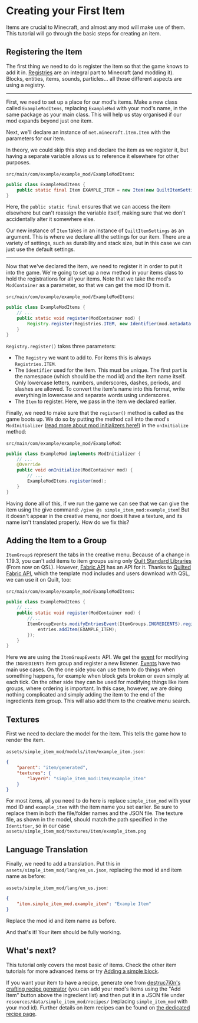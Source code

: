 # Creating your First Item

<!-- This is migrated from the old wiki and modified to match 1.20, with some additions -->

Items are crucial to Minecraft, and almost any mod will make use of them. This tutorial will go through the basic steps for creating an item.

## Registering the Item

The first thing we need to do is register the item so that the game knows to add it in. [Registries](../concepts/registries) are an integral part to Minecraft (and modding it). Blocks, entities, items, sounds, particles... all those different aspects are using a registry.

---

First, we need to set up a place for our mod's items. Make a new class called `ExampleModItems`, replacing `ExampleMod` with your mod's name, in the same package as your main class. This will help us stay organised if our mod expands beyond just one item.

Next, we'll declare an instance of `net.minecraft.item.Item` with the parameters for our item.

In theory, we could skip this step and declare the item as we register it, but having a separate variable allows us to reference it elsewhere for other purposes.

`src/main/com/example/example_mod/ExampleModItems`:

```java
public class ExampleModItems {
    public static final Item EXAMPLE_ITEM = new Item(new QuiltItemSettings());
}
```

Here, the `public static final` ensures that we can access the item elsewhere but can't reassign the variable itself, making sure that we don't accidentally alter it somewhere else.

Our new instance of `Item` takes in an instance of `QuiltItemSettings` as an argument. This is where we declare all the settings for our item. There are a variety of settings, such as durability and stack size, but in this case we can just use the default settings.

---

Now that we've declared the item, we need to register it in order to put it into the game. We're going to set up a new method in your items class to hold the registrations for all your items. Note that we take the mod's `ModContainer` as a parameter, so that we can get the mod ID from it.

`src/main/com/example/example_mod/ExampleModItems`:

```java
public class ExampleModItems {
    // ...
    public static void register(ModContainer mod) {
        Registry.register(Registries.ITEM, new Identifier(mod.metadata().id(), "example_item"), EXAMPLE_ITEM);
    }
}
```

`Registry.register()` takes three parameters:

- The `Registry` we want to add to. For items this is always `Registries.ITEM`.
- The `Identifier` used for the item. This must be unique. The first part is the namespace (which should be the mod id) and the item name itself. Only lowercase letters, numbers, underscores, dashes, periods, and slashes are allowed. To convert the item's name into this format, write everything in lowercase and separate words using underscores.
- The `Item` to register. Here, we pass in the item we declared earlier.

Finally, we need to make sure that the `register()` method is called as the game boots up.
We do so by putting the method call into the mod's `ModInitializer` ([read more about mod initializers here!](../concepts/sideness#on-mod-initializers)) in the `onInitialize` method:

`src/main/com/example/example_mod/ExampleMod`:

```java
public class ExampleMod implements ModInitializer {
    // ...
    @Override
    public void onInitialize(ModContainer mod) {
        // ...
        ExampleModItems.register(mod);
    }
}
```

Having done all of this, if we run the game we can see that we can give the item using the give command: `/give @s simple_item_mod:example_item`! But it doesn't appear in the creative menu, nor does it have a texture, and its name isn't translated properly. How do we fix this?

## Adding the Item to a Group

`ItemGroup`s represent the tabs in the creative menu.
Because of a change in 1.19.3, you can't add items to item groups using only [Quilt Standard Libraries](../concepts/qsl-qfapi#quilt-standard-libraries) (From now on QSL). However, [Fabric API](../concepts/qsl-qfapi#fabric-api) has an API for it. Thanks to [Quilted Fabric API](../concepts/qsl-qfapi#quilted-fabric-api), which the template mod includes and users download with QSL, we can use it on Quilt, too:

`src/main/com/example/example_mod/ExampleModItems`:

```java
public class ExampleModItems {
    // ...
    public static void register(ModContainer mod) {
        //...
        ItemGroupEvents.modifyEntriesEvent(ItemGroups.INGREDIENTS).register(entries -> {
            entries.addItem(EXAMPLE_ITEM);
        });
    }
}
```

Here we are using the `ItemGroupEvents` API. We get the [event](../concepts/events) for modifying the `INGREDIENTS` item group and register a new listener. [Events](../concepts/events) have two main use cases. On the one side you can use them to do things when something happens, for example when block gets broken or even simply at each tick. On the other side they can be used for modifying things like item groups, where ordering is important. In this case, however, we are doing nothing complicated and simply adding the item to the end of the ingredients item group. This will also add them to the creative menu search.

## Textures

First we need to declare the model for the item. This tells the game how to render the item.

`assets/simple_item_mod/models/item/example_item.json`:

```json
{
	"parent": "item/generated",
	"textures": {
		"layer0": "simple_item_mod:item/example_item"
	}
}
```

For most items, all you need to do here is replace `simple_item_mod` with your mod ID and `example_item` with the item name you set earlier. Be sure to replace them in both the file/folder names and the JSON file.
The texture file, as shown in the model, should match the path specified in the `Identifier`, so in our case `assets/simple_item_mod/textures/item/example_item.png`

## Language Translation

Finally, we need to add a translation. Put this in `assets/simple_item_mod/lang/en_us.json`, replacing the mod id and item name as before:

`assets/simple_item_mod/lang/en_us.json`:

```json
{
	"item.simple_item_mod.example_item": "Example Item"
}
```

Replace the mod id and item name as before.

And that's it! Your item should be fully working.

## What's next?

This tutorial only covers the most basic of items. Check the other item tutorials for more advanced items or try [Adding a simple block](../blocks/first-block).

If you want your item to have a recipe, generate one from [destruc7i0n's crafting recipe generator](https://crafting.thedestruc7i0n.ca/) (you can add your mod's items using the "Add Item" button above the ingredient list) and then put it in a JSON file under `resources/data/simple_item_mod/recipes/` (replacing `simple_item_mod` with your mod id). Further details on item recipes can be found on [the dedicated recipe page](../data/adding-recipes).

